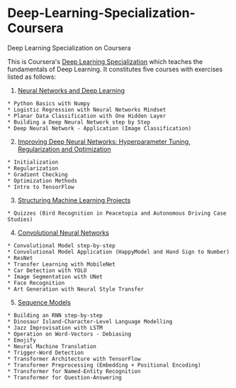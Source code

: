 # Deep-Learning-Specialization-Coursera

Deep Learning Specialization on Coursera

This is Coursera's [Deep Learning Specialization](https://www.coursera.org/specializations/deep-learning) which teaches the fundamentals of Deep Learning.   It constitutes five courses with  exercises listed as follows:

1. [Neural Networks and Deep Learning](https://www.coursera.org/learn/neural-networks-deep-learning)
```
* Python Basics with Numpy
* Logistic Regression with Neural Networks Mindset
* Planar Data Classification with One Hidden Layer
* Building a Deep Neural Network step by Step
* Deep Neural Network - Application (Image Classification)
``` 

2. [Improving Deep Neural Networks: Hyperparameter Tuning, Regularization and Optimization](https://www.coursera.org/learn/deep-neural-network)
```
* Initialization
* Regularization
* Gradient Checking
* Optimization Methods
* Intro to TensorFlow
``` 

3. [Structuring Machine Learning Projects](https://www.coursera.org/learn/machine-learning-projects)
```
* Quizzes (Bird Recognition in Peacetopia and Autonomous Driving Case Studies)
```

4. [Convolutional Neural Networks](https://www.coursera.org/learn/convolutional-neural-networks)
```
* Convolutional Model step-by-step
* Convolutional Model Application (HappyModel and Hand Sign to Number)
* ResNet
* Transfer Learning with MobileNet
* Car Detection with YOLO
* Image Segmentation with UNet
* Face Recognition
* Art Generation with Neural Style Transfer
```

5. [Sequence Models](https://www.coursera.org/learn/nlp-sequence-models)
```
* Building an RNN step-by-step  
* Dinosaur Island-Character-Level Language Modelling
* Jazz Improvisation with LSTM
* Operation on Word-Vectors - Debiasing
* Emojify
* Neural Machine Translation
* Trigger-Word Detection
* Transformer Architecture with TensorFlow
* Transformer Preprocessing (Embedding + Positional Encoding)
* Transformer for Named-Entity Recognition
* Transformer for Question-Answering
```
